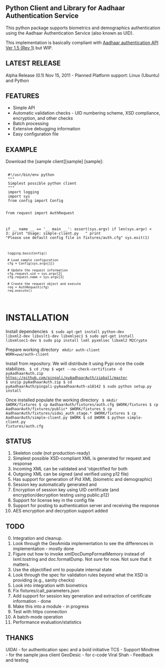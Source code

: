 Python Client and Library for Aadhaar Authentication Service
------------------------------------------------------------

This python package supports biometrics and demographics
authentication using the Aadhaar Authentication Service (also known as
UID).

This implementation is basically compliant with
[Aadhaar authentication API Ver 1.5 (Rev 1)][spec] but WIP. 

[spec]: http://uidai.gov.in/images/FrontPageUpdates/aadhaar_authentication_api_1_5_rev1_1.pdf

LATEST RELEASE
--------------

Alpha Release (0.1) Nov 15, 2011 - Planned 
Platform support: Linux (Ubuntu) and Python 

FEATURES
--------

* Simple API 
* Automatic validation checks - UID numbering scheme, XSD compliance,
   encryption, and other checks    
* Batch processing 
* Extensive debugging information 
* Easy configuration file

EXAMPLE
-------

Download the [sample client][sample]
[sample]:

<code> 
 #!/usr/bin/env python
 """
 Simplest possible python client
 """
 import logging
 import sys 
 from config import Config 
 
 from request import AuthRequest
 
 if __ name __ == '__ main __':
     assert(sys.argv)
     if len(sys.argv) < 3:
         print "Usage: simple-client.py <config-file> <uid> <name>"
 	print "Please use default config file in fixtures/auth.cfg" 
         sys.exit(1)  
 
     logging.basicConfig()
     
     # Load sample configuration 
     cfg = Config(sys.argv[1])
     
     # Update the request information 
     cfg.request.uid = sys.argv[2]
     cfg.request.name = sys.argv[3]
 
     # Create the request object and execute 
     req = AuthRequest(cfg)
     req.execute()
</code> 

INSTALLATION 
============

Install dependencies 
<code>
 $ sudo apt-get install python-dev libxml2-dev libxslt1-dev libxmlsec1 
 $ sudo apt-get install libxmlsec1-dev 
 $ sudo pip install lxml pyxmlsec libxml2 M2Crypto 
</code> 

Prepare working directory 
<code>
 mkdir auth-client
 WORK=`pwd`/auth-client
</code> 

Install from repository. We will distribute it using Pypi once the
code stabilizes.
<code>
$ cd /tmp
$ wget --no-check-certificate -O pyAadhaarAuth.zip https://github.com/pingali/pyAadhaarAuth/zipball/master
$ unzip pyAadhaarAuth.zip 
$ cd pyAadhaarAuth/pingali-pyAaadhaarAuth-a18142
$ sudo python setup.py install 
</code> 

Once installed populate the working directory
<code>
$ mkdir $WORK/fixtures 
$ cp AadhaarAuth/fixtures/auth.cfg $WORK/fixtures 
$ cp AadhaarAuth/fixtures/public* $WORK/fixtures 
$ cp AadhaarAuth/fixtures/uidai_auth_stage.* $WORK/fixtures 
$ cp AadhaarAuth/simple-client.py $WORK
$ cd $WORK 
$ python simple-client.py fixtures/auth.cfg 
</code> 

STATUS
------

1. Skeleton code (not production-ready) 
2. Simplest possible XSD-compliant XML is generated for request and response 
3. Incoming XML can be validated and 'objectified for both 
4. Outgoing XML can be signed (and verified using p12 file)
5. Has support for generation of Pid XML (biometric and demographic)
6. Session key automatically generated and 
7. Encryption of session key using UID certificate
(and encryption/decryption testing using public.p12) 
8. Support for license key in the config file
9. Support for posting to authentication server and receiving the response 
10. AES encryption and decryption support added 

TODO
----

0. Integration and cleanup. 
1. Look through the GeoAmida implementation to see the differences
in implementation - mostly done 
2. Figure out how to invoke xmlDocDumpFormatMemory instead of 
lxml.tostring and doc.formatDump. Not sure for now. Not sure 
that it matters. 
3. Use the objectified xml to populate internal state 
4. Look through the spec for validation rules beyond what the 
XSD is providing (e.g., sanity checks) 
5. Look into integration with biometrics
6. Fix fixtures/call_parameters.json 
7. Add support for session key generation and extraction of 
certificate information - done
8. Make this into a module - in progress 
9. Test with https connection 
10. A batch-mode operation 
11. Performance evaluation/statistics 


THANKS
------

UIDAI - for authentication spec and a bold initiative
TCS - Support 
Mindtree - for the sample java client 
GeoDesic - for c-code 
Viral Shah - Feedback and testing 

